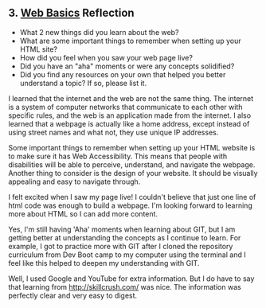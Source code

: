 ## 3. [Web Basics](3_web_basics/readme.md) Reflection

* What 2 new things did you learn about the web?
* What are some important things to remember when setting up your HTML site?
* How did you feel when you saw your web page live?
* Did you have an "aha" moments or were any concepts solidified?
* Did you find any resources on your own that helped you better understand a topic? If so, please list it.

I learned that the internet and the web are not the same thing. The internet is a system of computer networks that communicate to each other with specific rules, and the web is an application made from the internet. I also learned that a webpage is actually like a home address, except instead of using street names and what not, they use unique IP addresses.
 
Some important things to remember when setting up your HTML website is to make sure it has Web Accessibility. This means that people with disabilities will be able to perceive, understand, and navigate the webpage. Another thing to consider is the design of your website. It should be visually appealing and easy to navigate through.
 
I felt excited when I saw my page live! I couldn't believe that just one line of html code was enough to build a webpage. I'm looking forward to learning more about HTML so I can add more content.
 
Yes, I'm still having 'Aha' moments when learning about GIT, but I am getting better at understanding the concepts as I continue to learn. For example, I got to practice more with GIT after I cloned the repository curriculum from Dev Boot camp to my computer using the terminal and I feel like this helped to deepen my understanding with GIT.  

Well, I used Google and YouTube for extra information. But I do have to say that learning from http://skillcrush.com/ was nice. The information was perfectly clear and very easy to digest.